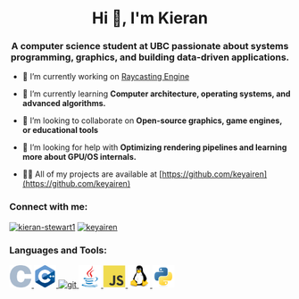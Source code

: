 <h1 align="center">Hi 👋, I'm Kieran</h1>
<h3 align="center">A computer science student at UBC passionate about systems programming, graphics, and building data-driven applications.</h3>

- 🔭 I’m currently working on [Raycasting Engine](https://github.com/keyairen/raycasting-c)

- 🌱 I’m currently learning **Computer architecture, operating systems, and advanced algorithms.**

- 👯 I’m looking to collaborate on **Open-source graphics, game engines, or educational tools**

- 🤝 I’m looking for help with **Optimizing rendering pipelines and learning more about GPU/OS internals.**

- 👨‍💻 All of my projects are available at [https://github.com/keyairen](https://github.com/keyairen)

<h3 align="left">Connect with me:</h3>
<p align="left">
<a href="https://linkedin.com/in/kieran-stewart1" target="blank"><img align="center" src="https://raw.githubusercontent.com/rahuldkjain/github-profile-readme-generator/master/src/images/icons/Social/linked-in-alt.svg" alt="kieran-stewart1" height="30" width="40" /></a>
<a href="https://www.leetcode.com/keyairen" target="blank"><img align="center" src="https://raw.githubusercontent.com/rahuldkjain/github-profile-readme-generator/master/src/images/icons/Social/leet-code.svg" alt="keyairen" height="30" width="40" /></a>
</p>

<h3 align="left">Languages and Tools:</h3>
<p align="left"> <a href="https://www.cprogramming.com/" target="_blank" rel="noreferrer"> <img src="https://raw.githubusercontent.com/devicons/devicon/master/icons/c/c-original.svg" alt="c" width="40" height="40"/> </a> <a href="https://www.w3schools.com/cpp/" target="_blank" rel="noreferrer"> <img src="https://raw.githubusercontent.com/devicons/devicon/master/icons/cplusplus/cplusplus-original.svg" alt="cplusplus" width="40" height="40"/> </a> <a href="https://git-scm.com/" target="_blank" rel="noreferrer"> <img src="https://www.vectorlogo.zone/logos/git-scm/git-scm-icon.svg" alt="git" width="40" height="40"/> </a> <a href="https://www.java.com" target="_blank" rel="noreferrer"> <img src="https://raw.githubusercontent.com/devicons/devicon/master/icons/java/java-original.svg" alt="java" width="40" height="40"/> </a> <a href="https://developer.mozilla.org/en-US/docs/Web/JavaScript" target="_blank" rel="noreferrer"> <img src="https://raw.githubusercontent.com/devicons/devicon/master/icons/javascript/javascript-original.svg" alt="javascript" width="40" height="40"/> </a> <a href="https://www.linux.org/" target="_blank" rel="noreferrer"> <img src="https://raw.githubusercontent.com/devicons/devicon/master/icons/linux/linux-original.svg" alt="linux" width="40" height="40"/> </a> <a href="https://www.python.org" target="_blank" rel="noreferrer"> <img src="https://raw.githubusercontent.com/devicons/devicon/master/icons/python/python-original.svg" alt="python" width="40" height="40"/> </a> </p>
